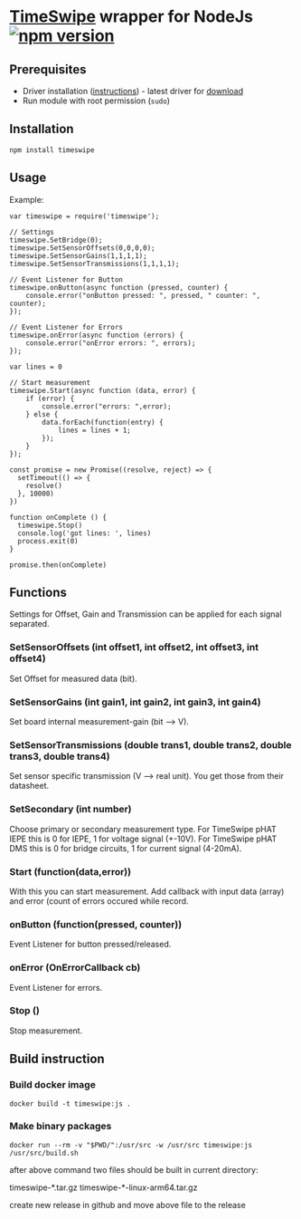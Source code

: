 # [TimeSwipe](https://github.com/panda-official/TimeSwipe) wrapper for NodeJs [![npm version](https://badge.fury.io/js/timeswipe.svg)](https://badge.fury.io/js/timeswipe)

## Prerequisites
- Driver installation ([instructions](https://github.com/panda-official/TimeSwipe/tree/master/driver)) - latest driver for [download](https://github.com/panda-official/TimeSwipe/releases)
- Run module with root permission (`sudo`)

## Installation
```
npm install timeswipe
```

## Usage
Example:
```
var timeswipe = require('timeswipe');

// Settings
timeswipe.SetBridge(0);
timeswipe.SetSensorOffsets(0,0,0,0);
timeswipe.SetSensorGains(1,1,1,1);
timeswipe.SetSensorTransmissions(1,1,1,1);

// Event Listener for Button
timeswipe.onButton(async function (pressed, counter) {
    console.error("onButton pressed: ", pressed, " counter: ", counter);
});

// Event Listener for Errors
timeswipe.onError(async function (errors) {
    console.error("onError errors: ", errors);
});

var lines = 0

// Start measurement
timeswipe.Start(async function (data, error) {
    if (error) {
        console.error("errors: ",error);
    } else {
        data.forEach(function(entry) {
            lines = lines + 1;
        });
    }
});

const promise = new Promise((resolve, reject) => {
  setTimeout(() => {
    resolve()
  }, 10000)
})

function onComplete () {
  timeswipe.Stop()
  console.log('got lines: ', lines)
  process.exit(0)
}

promise.then(onComplete)
```

## Functions

Settings for Offset, Gain and Transmission can be applied for each signal separated.

### SetSensorOffsets (int offset1, int offset2, int offset3, int offset4)
Set Offset for measured data (bit).
 
### SetSensorGains (int gain1, int gain2, int gain3, int gain4)
Set board internal measurement-gain (bit --> V).
 
### SetSensorTransmissions (double trans1, double trans2, double trans3, double trans4)
Set sensor specific transmission (V --> real unit). You get those from their datasheet.
 
### SetSecondary (int number)
Choose primary or secondary measurement type. 
For TimeSwipe pHAT IEPE this is 0 for IEPE, 1 for voltage signal (+-10V).
For TimeSwipe pHAT DMS this is 0 for bridge circuits, 1 for current signal (4-20mA).
 
### Start (function(data,error))
With this you can start measurement. Add callback with input data (array) and error (count of errors occured while record.
 
### onButton (function(pressed, counter))
Event Listener for button pressed/released.
 
### onError (OnErrorCallback cb)
Event Listener for errors.
 
### Stop ()
Stop measurement.


## Build instruction

### Build docker image
```
docker build -t timeswipe:js .
```

### Make binary packages
```
docker run --rm -v "$PWD/":/usr/src -w /usr/src timeswipe:js /usr/src/build.sh
```

after above command two files should be built in current directory:

timeswipe-\*.tar.gz
timeswipe-\*-linux-arm64.tar.gz

create new release in github and move above file to the release
